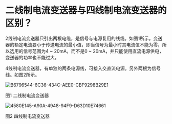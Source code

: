 # 二线制电流变送器与四线制电流变送器的区别？

2线制电流变送器只引出两根电缆，是信号与电源复用的线缆。如图1所示。变送器的额定电流要小于传送电流的最小值，即当信号为最小时其电流值不能为零，所以选用的信号范围为4 ~ 20mA，而不是0 ~ 20mA，并只能使用直流电源供电，变送器的功率也不能过大。

4线制电流变送器，有单独的两条电源线，可接入交直流电源。另外两根为信号线。如图2所示。

![B6796544-6C36-434C-AEE0-CBF9298B29E1](http://ttss.oss-cn-beijing.aliyuncs.com/2017-10-03-B6796544-6C36-434C-AEE0-CBF9298B29E1.png)

图1 二线制电流变送器

![4580E145-A90A-4948-94F9-D63D10E74661](http://ttss.oss-cn-beijing.aliyuncs.com/2017-10-03-4580E145-A90A-4948-94F9-D63D10E74661.png)

图2 四线制电流变送器



